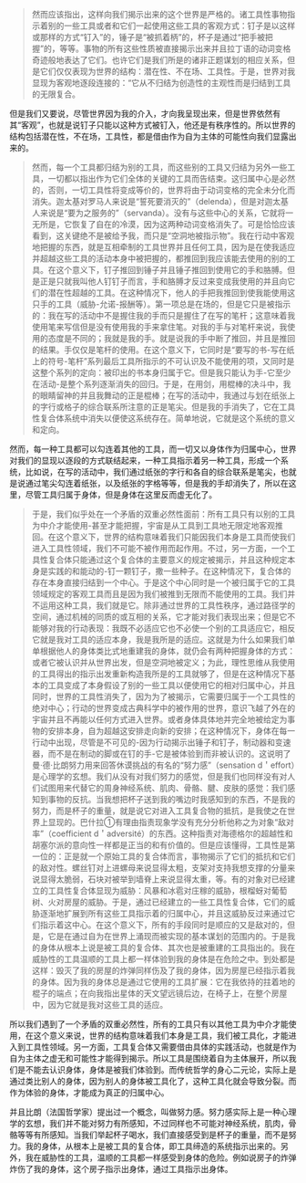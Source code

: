 <blockquote data-pid="sfdHIluJ">然而应该指出，这样向我们揭示出来的这个世界是严格的。诸工具性事物指示着别的一些工具或者和它们一起使用这些工具的客观方式：钉子是以这样或那样的方式“钉入”的，锤子是“被抓着柄”的，杯子是通过“把手被把握”的，等等。事物的所有这些性质被直接揭示出来并且拉丁语的动词变格奇迹般地表达了它们。也许它们是我们所是的诸非正题谋划的相应关系，但是它们仅仅表现为世界的结构：潜在性、不在场、工具性。于是，世界对我显现为客观地逐段连接的：“它从不归结为创造性的主观性而是归结到工具的无限复合。</blockquote><p data-pid="Djew7bML">但是我们又要说，尽管世界因为我的介入，才向我呈现出来，但是世界依然有其“客观”，也就是说钉子只能以这种方式被钉入，他还是有秩序性的。所以世界的结构包括潜在性，不在场，工具性，都是借由作为自为主体的可能性向我们显露出来的。</p><blockquote data-pid="w4NCZt6Y">然而，每一个工具都归结为别的工具，而这些别的工具又归结为另外一些工具，一切都以指出作为它们全体的关键的工具而告结束。这归属中心是必然的，否则，一切工具性将变成等价的，世界将由于动词变格的完全未分化而消失。迦太基对罗马人来说是“誓死要消灭的”（delenda），但是对迦太基人来说是“要为之服务的”（servanda）。没有与这些中心的关系，它就将一无所是，它恢复了自在的冷漠，因为这两种动词变格消失了。可是恰恰应该看到，这关键绝不是被给予我，而只是“空洞地被指示物”。我在行动中客观地把握的东西，就是互相牵制的工具世界并且任何工具，因为是在使我适应并超越这些工具的活动本身中被把握的，都推回到我应该能去使用的别的工具。在这个意义下，钉子推回到锤子并且锤子推回到使用它的手和胳膊。但是正是只就我叫他人钉钉子而言，手和胳膊才反过来变成我使用的并且向它们的潜在性超越的工具。在这种情况下，他人的手把我推回到使我能使用这只手的工具（威胁-允诺-报酬等）。第一项总是在场的，但是它只是被指示的：我在写的活动中不是握住我的手而只是握住了在写的笔杆；这意味着我使用笔来写信但是没有使用我的手来拿住笔。对我的手与对笔杆来说，我使用的态度是不同的；我就是我的手。就是说我的手中断了推回，并且是推回的结果。手仅仅是笔杆的使用。在这个意义下，它同时是“要写的书-写在纸上的符号-笔杆”系列最后工具所指示的不可认识及不能使用的项，又同时是这整个系列的定向：被印出的书本身归属于它。但是我只能认为手-它至少在活动-是整个系列逐渐消失的回归。于是，在用剑，用棍棒的决斗中，我的眼睛留神的并且我舞动的正是棍棒；在写的活动中，我通过与划在纸张上的字行或格子的综合联系所注意的正是笔尖。但是我的手消失了，它在工具性复合体系统中消失以便使这系统存在。简单地说，它就是这个系统的意义和定向。</blockquote><p data-pid="fT7rIUHm">然而，每一种工具都可以勾连着其他的工具，而一切又以身体作为归属中心，世界对我们的显现以逐段的方式联结起来，一种工具指示着另一种工具，形成一个系统，比如说，在写的活动中，我们通过纸张的字行和各自的综合联系是笔尖，也就是说通过笔尖勾连着纸张，以及纸张的字格等等，但是我的手却消失了，所以在这里，尽管工具归属于身体，但是身体在这里反而虚无化了。</p><blockquote data-pid="cP4iT-NP">于是，我们似乎处在一个矛盾的双重必然性面前：所有工具只有以别的工具为中介才能使用-甚至才能把握，宇宙是从工具到工具地无限定地客观推回。在这个意义下，世界的结构意味着我们只能因我们本身是工具而使我们进入工具性领域，我们不可能不被作用而起作用。不过，另一方面，一个工具性复合体只能通过这个复合体的主要意义的规定被揭示，并且这种规定本身是实践的和能动的-钉一颗钉子，撒一些种子。在这种情况下，复合体的存在本身直接归结到一个中心。于是这个中心同时是一个被归属于它的工具领域规定的客观工具而且是因为我们被推到无限而不能使用的工具。我们并不运用这种工具，我们就是它。除非通过世界的工具性秩序，通过路径学的空间，通过机械的同质的或互相的关系，它才能对我们表现出来；但是它不能够对我的行动表现：我既不必适应它也不必使一个别的工具适应它，相反它就是我对工具的适应本身，我是我所是的适应。这就是为什么如果我们单单根据他人的身体类比式地重建我的身体，就仍会有两种把握身体的方式：或者它被认识并从世界出发，但是空洞地被定义；为此，理性思维从我使用的工具得出的指示出发重新构造我所是的工具就够了，但是在这种情况下基本的工具变成了本身假设了别的一些工具以便使用它的相对归属中心，并且同时，世界的工具性消失了，因为为了被揭示，它需要归属于一个工具性的绝对中心；行动的世界变成古典科学中的被作用的世界，意识飞越了外在的宇宙并且不再能以任何方式进入世界。或者身体具体地并完全地被给定为事物的安排本身，自为超越这安排走向新的安排；在这种情况下，身体在每一行动中出现，尽管是不可见的-因为行动揭示出锤子和钉子，制动器和变速器，而不是在制动的脚或在钉的手-它是被体验到而非被认识的。这说明了曼·德·比朗努力用来回答休谟挑战的有名的“努力感”（sensation d＇effort）是心理学的玄想。我们从没有对我们努力的感觉，但是我们也同样没有对人们试图用来代替它的周身神经系统、肌肉、骨骼、腱、皮肤的感觉：我们感知到事物的反抗。当我想把杯子送到我的嘴边时我感知到的东西，不是我的努力，而是杯子的重量，就是说它对进入工具复合物的抵抗，是我使之在世界上显现的。巴什拉①有理由指责现象学没有充分分析他称之为对象“敌对率”（coefficient d＇adversité）的东西。这种指责对海德格尔的超越性和胡塞尔派的意向性一样都是正当的和有价值的。但是应该懂得，工具性是第一位的：正是就一个原始工具的复合体而言，事物揭示了它们的抵抗和它们的敌对性。螺丝钉对上进螺母来说显得太粗，支架对支持我想支撑的分量来说显得太脆弱，石块对被举到墙脊上来说显得太重，等。有的对象对已经建立的工具性复合体显现为威胁：风暴和冰雹对庄稼的威胁，根榴蚜对葡萄树、火对房屋的威胁。于是，通过已经建立的一些工具性复合体，它们的威胁逐渐地扩展到所有这些工具指示着的归属中心，并且这威胁反过来通过它们指示着这中心。在这个意义下，所有的手段同时是顺应的又是敌对的，但是，它是在通过自为在世界上涌现而被实现的基本谋划的范围内的。于是我的身体从根本上说是被工具的复合体、其次也是被重建的工具指出的。我在威胁性的工具温顺的工具上都一样体验到我的身体是在危险之中。到处都是这样：毁灭了我的房屋的炸弹同样伤及了我的身体，因为房屋已经指示着我的身体。因为我的身体总是通过它使用的工具扩展：它在我依持的拄着地的棍子的端点；在向我指出星体的天文望远镜后边，在椅子上，在整个房屋中，因为它就是我对这些工具的适应。</blockquote><p data-pid="pi4zwHPh">所以我们遇到了一个矛盾的双重必然性，所有的工具只有以其他工具为中介才能使用，在这个意义来说，世界的结构意味着我们本身是工具，我们被工具化，才能进入到工具性领域。另一方面，工具复合体又需要借由具体的实践活动，也就是作为自为主体之虚无和可能性才能得到揭示。所以工具是围绕着自为主体展开，所以我们是不能去认识身体，身体是被我们体验到。而传统哲学的身心二元论，实际上是通过类比别人的身体，因为别人的身体被工具化了，这种工具化就会导致分裂。而作为体验的身体，才能成为真正的归属中心。</p><p data-pid="25xiUeUf">并且比朗（法国哲学家）提出过一个概念，叫做努力感。努力感实际上是一种心理学的玄想，我们并不能对努力有所感知，不过同样也不可能对神经系统，肌肉，骨骼等等有所感知。当我们举起杯子喝水，我们直接感受到是杯子的重量，而不是努力。我的身体，从根本上是被工具的复合体，即工具缔造的系统指示出来的。另外，我在威胁性的工具，温顺的工具都一样感受到身体的危险。例如说房子的炸弹炸伤了我的身体，这个房子指示出身体，通过工具指示出身体。</p><p></p>